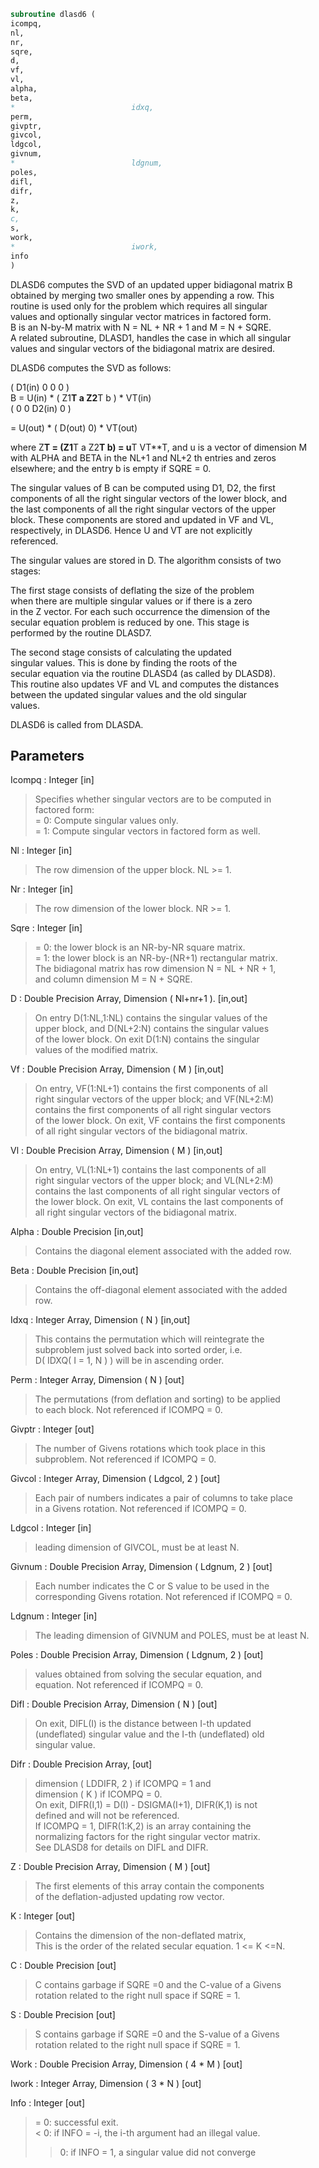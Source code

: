 ```fortran  
subroutine dlasd6 (  
icompq,  
nl,  
nr,  
sqre,  
d,  
vf,  
vl,  
alpha,  
beta,  
*                          idxq,  
perm,  
givptr,  
givcol,  
ldgcol,  
givnum,  
*                          ldgnum,  
poles,  
difl,  
difr,  
z,  
k,  
c,  
s,  
work,  
*                          iwork,  
info  
)  
```  
  
DLASD6 computes the SVD of an updated upper bidiagonal matrix B  
obtained by merging two smaller ones by appending a row. This  
routine is used only for the problem which requires all singular  
values and optionally singular vector matrices in factored form.  
B is an N-by-M matrix with N = NL + NR + 1 and M = N + SQRE.  
A related subroutine, DLASD1, handles the case in which all singular  
values and singular vectors of the bidiagonal matrix are desired.  
  
DLASD6 computes the SVD as follows:  
  
( D1(in)    0    0       0 )  
B = U(in) * (   Z1**T   a   Z2**T    b ) * VT(in)  
(   0       0   D2(in)   0 )  
  
= U(out) * ( D(out) 0) * VT(out)  
  
where Z**T = (Z1**T a Z2**T b) = u**T VT**T, and u is a vector of dimension M  
with ALPHA and BETA in the NL+1 and NL+2 th entries and zeros  
elsewhere; and the entry b is empty if SQRE = 0.  
  
The singular values of B can be computed using D1, D2, the first  
components of all the right singular vectors of the lower block, and  
the last components of all the right singular vectors of the upper  
block. These components are stored and updated in VF and VL,  
respectively, in DLASD6. Hence U and VT are not explicitly  
referenced.  
  
The singular values are stored in D. The algorithm consists of two  
stages:  
  
The first stage consists of deflating the size of the problem  
when there are multiple singular values or if there is a zero  
in the Z vector. For each such occurrence the dimension of the  
secular equation problem is reduced by one. This stage is  
performed by the routine DLASD7.  
  
The second stage consists of calculating the updated  
singular values. This is done by finding the roots of the  
secular equation via the routine DLASD4 (as called by DLASD8).  
This routine also updates VF and VL and computes the distances  
between the updated singular values and the old singular  
values.  
  
DLASD6 is called from DLASDA.  
  
## Parameters  
Icompq : Integer [in]  
> Specifies whether singular vectors are to be computed in  
> factored form:  
> = 0: Compute singular values only.  
> = 1: Compute singular vectors in factored form as well.  
  
Nl : Integer [in]  
> The row dimension of the upper block.  NL >= 1.  
  
Nr : Integer [in]  
> The row dimension of the lower block.  NR >= 1.  
  
Sqre : Integer [in]  
> = 0: the lower block is an NR-by-NR square matrix.  
> = 1: the lower block is an NR-by-(NR+1) rectangular matrix.  
> The bidiagonal matrix has row dimension N = NL + NR + 1,  
> and column dimension M = N + SQRE.  
  
D : Double Precision Array, Dimension ( Nl+nr+1 ). [in,out]  
> On entry D(1:NL,1:NL) contains the singular values of the  
> upper block, and D(NL+2:N) contains the singular values  
> of the lower block. On exit D(1:N) contains the singular  
> values of the modified matrix.  
  
Vf : Double Precision Array, Dimension ( M ) [in,out]  
> On entry, VF(1:NL+1) contains the first components of all  
> right singular vectors of the upper block; and VF(NL+2:M)  
> contains the first components of all right singular vectors  
> of the lower block. On exit, VF contains the first components  
> of all right singular vectors of the bidiagonal matrix.  
  
Vl : Double Precision Array, Dimension ( M ) [in,out]  
> On entry, VL(1:NL+1) contains the  last components of all  
> right singular vectors of the upper block; and VL(NL+2:M)  
> contains the last components of all right singular vectors of  
> the lower block. On exit, VL contains the last components of  
> all right singular vectors of the bidiagonal matrix.  
  
Alpha : Double Precision [in,out]  
> Contains the diagonal element associated with the added row.  
  
Beta : Double Precision [in,out]  
> Contains the off-diagonal element associated with the added  
> row.  
  
Idxq : Integer Array, Dimension ( N ) [in,out]  
> This contains the permutation which will reintegrate the  
> subproblem just solved back into sorted order, i.e.  
> D( IDXQ( I = 1, N ) ) will be in ascending order.  
  
Perm : Integer Array, Dimension ( N ) [out]  
> The permutations (from deflation and sorting) to be applied  
> to each block. Not referenced if ICOMPQ = 0.  
  
Givptr : Integer [out]  
> The number of Givens rotations which took place in this  
> subproblem. Not referenced if ICOMPQ = 0.  
  
Givcol : Integer Array, Dimension ( Ldgcol, 2 ) [out]  
> Each pair of numbers indicates a pair of columns to take place  
> in a Givens rotation. Not referenced if ICOMPQ = 0.  
  
Ldgcol : Integer [in]  
> leading dimension of GIVCOL, must be at least N.  
  
Givnum : Double Precision Array, Dimension ( Ldgnum, 2 ) [out]  
> Each number indicates the C or S value to be used in the  
> corresponding Givens rotation. Not referenced if ICOMPQ = 0.  
  
Ldgnum : Integer [in]  
> The leading dimension of GIVNUM and POLES, must be at least N.  
  
Poles : Double Precision Array, Dimension ( Ldgnum, 2 ) [out]  
> values obtained from solving the secular equation, and  
> equation. Not referenced if ICOMPQ = 0.  
  
Difl : Double Precision Array, Dimension ( N ) [out]  
> On exit, DIFL(I) is the distance between I-th updated  
> (undeflated) singular value and the I-th (undeflated) old  
> singular value.  
  
Difr : Double Precision Array, [out]  
> dimension ( LDDIFR, 2 ) if ICOMPQ = 1 and  
> dimension ( K ) if ICOMPQ = 0.  
> On exit, DIFR(I,1) = D(I) - DSIGMA(I+1), DIFR(K,1) is not  
> defined and will not be referenced.  
> If ICOMPQ = 1, DIFR(1:K,2) is an array containing the  
> normalizing factors for the right singular vector matrix.  
> See DLASD8 for details on DIFL and DIFR.  
  
Z : Double Precision Array, Dimension ( M ) [out]  
> The first elements of this array contain the components  
> of the deflation-adjusted updating row vector.  
  
K : Integer [out]  
> Contains the dimension of the non-deflated matrix,  
> This is the order of the related secular equation. 1 <= K <=N.  
  
C : Double Precision [out]  
> C contains garbage if SQRE =0 and the C-value of a Givens  
> rotation related to the right null space if SQRE = 1.  
  
S : Double Precision [out]  
> S contains garbage if SQRE =0 and the S-value of a Givens  
> rotation related to the right null space if SQRE = 1.  
  
Work : Double Precision Array, Dimension ( 4 * M ) [out]  
  
Iwork : Integer Array, Dimension ( 3 * N ) [out]  
  
Info : Integer [out]  
> = 0:  successful exit.  
> < 0:  if INFO = -i, the i-th argument had an illegal value.  
> > 0:  if INFO = 1, a singular value did not converge  
  
